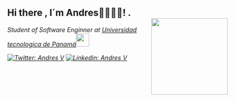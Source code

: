 ### 
<h2> Hi there , I´m Andres👋👨🏻‍💻! .<br /><img src="https://gifdb.com/images/high/code-geass-hacker-lloyd-asplund-is-in-rxmst2x1ywm34ste.webp" width="175" img align='right'></h2>
<p><em>Student of Software Enginner at <a href="https://utp.ac.pa/">Universidad tecnologica de Panamá</a><img src="https://media.giphy.com/media/fYSnHlufseco8Fh93Z/giphy.gif" width="30">

   [![Twitter: Andres V](https://img.shields.io/twitter/follow/AndresVega?style=social)](https://twitter.com/YahirVe12090141)
   [![Linkedin: Andres V](https://img.shields.io/badge/-andresvega-blue?style=flat-square&logo=Linkedin&logoColor=white&link=[https://www.linkedin.com/in/andr%C3%A9s-vega-678a5b251/)](https://www.linkedin.com/in/andr%C3%A9s-vega-678a5b251/)

   <!--
**Aka-Projects/Aka-Projects** is a ✨ _special_ ✨ repository because its `README.md` (this file) appears on your GitHub profile.

Here are some ideas to get you started:
<p align="center" width="300">
   <img align="center" width="200" src="https://user-images.githubusercontent.com/1561955/106762302-fda9de00-6635-11eb-99be-3ef744e60c0e.png" />
   <h3 align="center">¡Hey 👋! Soy midudev 👨🏻‍💻</h3>
</p>

<p align="center">Soy <strong> Estudiante de Ingeniería de Software</strong> en la UTP.</p>
<p align="center">
 
- 🔭 I’m currently working on ...
- 🌱 I’m currently learning ...
- 👯 I’m looking to collaborate on ...
- 🤔 I’m looking for help with ...
- 💬 Ask me about ...
- 📫 How to reach me: ...
- 😄 Pronouns: ...
- ⚡ Fun fact: ...
-->
